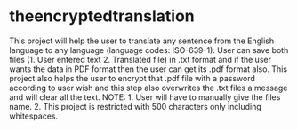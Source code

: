 # theencryptedtranslation
This project will help the user to translate any sentence from the English language to any language (language codes: ISO-639-1). User can save both files (1. User entered text 2. Translated file) in .txt format and if the user wants the data in PDF format then the user can get its .pdf format also. This project also helps the user to encrypt that .pdf file with a password according to user wish and this step also overwrites the .txt files a message and will clear all the text.
NOTE: 1. User will have to manually give the files name. 
      2. This project is restricted with 500 characters only including whitespaces.
